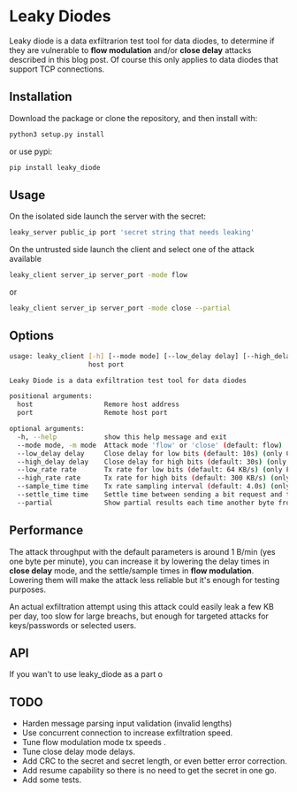 # Leaky Diodes

Leaky diode is a data exfiltrarion test tool for data diodes, to determine if they
are vulnerable to **flow modulation** and/or **close delay** attacks described
in this blog post. Of course this only applies to data diodes that support TCP
connections.


## Installation

Download the package or clone the repository, and then install with:

```bash
python3 setup.py install
```

or use pypi:

```bash
pip install leaky_diode
```

## Usage

On the isolated side launch the server with the secret:

```bash
leaky_server public_ip port 'secret string that needs leaking'
```

On the untrusted side launch the client and select one of the attack available

```bash
leaky_client server_ip server_port -mode flow
```

or

```bash
leaky_client server_ip server_port -mode close --partial
```

## Options

```bash
usage: leaky_client [-h] [--mode mode] [--low_delay delay] [--high_delay delay] [--low_rate rate] [--high_rate rate] [--sample_time time] [--settle_time time] [--partial]
                    host port

Leaky Diode is a data exfiltration test tool for data diodes

positional arguments:
  host                  Remore host address
  port                  Remote host port

optional arguments:
  -h, --help            show this help message and exit
  --mode mode, -m mode  Attack mode 'flow' or 'close' (default: flow)
  --low_delay delay     Close delay for low bits (default: 10s) (only Close Mode)
  --high_delay delay    Close delay for high bits (default: 30s) (only Close Mode)
  --low_rate rate       Tx rate for low bits (default: 64 KB/s) (only Flow Mode)
  --high_rate rate      Tx rate for high bits (default: 300 KB/s) (only Flow Mode)
  --sample_time time    Tx rate sampling interval (default: 4.0s) (only Flow Mode)
  --settle_time time    Settle time between sending a bit request and the start of sampling (default: 10.0s) (only Flow Mode)
  --partial             Show partial results each time another byte from the secret is received
```

## Performance

The attack throughput with the default parameters is around 1 B/min (yes one byte per minute),
you can increase it by lowering the delay times in **close delay** mode, and the settle/sample
times in **flow modulation**. Lowering them will make the attack less reliable but it's 
enough for testing purposes.

An actual exfiltration attempt using this attack could easily leak a few KB per day, too slow
for large breachs, but enough for targeted attacks for keys/passwords or selected users.


## API

If you wan't to use leaky_diode as a part o


## TODO

- Harden message parsing input validation (invalid lengths)
- Use concurrent connection to increase exfiltration speed.
- Tune flow modulation mode tx speeds .
- Tune close delay mode delays.
- Add CRC to the secret and secret length, or even better error correction. 
- Add resume capability so there is no need to get the secret in one go.
- Add some tests.
